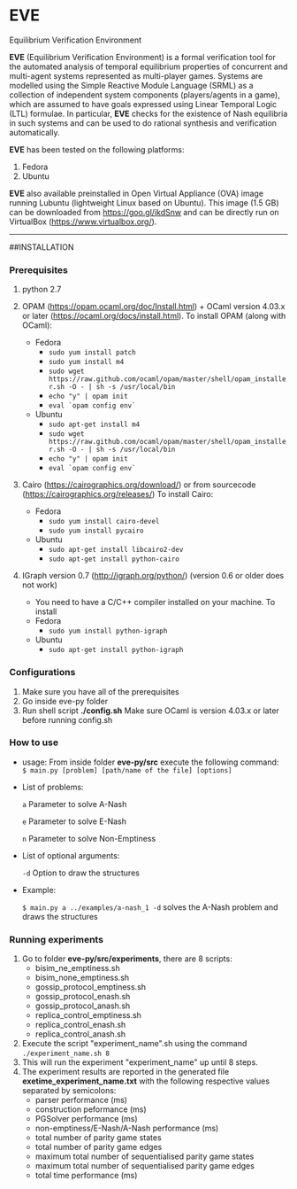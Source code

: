 # EVE
Equilibrium Verification Environment

__EVE__ (Equilibrium Verification Environment) is a formal verification tool for the automated analysis of temporal equilibrium properties of concurrent and multi-agent systems represented as multi-player games. Systems are modelled using the Simple Reactive Module Language (SRML) as a collection of independent system components (players/agents in a game), which are assumed to have goals expressed using Linear Temporal Logic (LTL) formulae. In particular, __EVE__ checks for the existence of Nash equilibria in such systems and can be used to do rational synthesis and verification automatically.

__EVE__ has been tested on the following platforms:
1. Fedora
2. Ubuntu

__EVE__ also available preinstalled in Open Virtual Appliance (OVA) image running Lubuntu (lightweight Linux based on Ubuntu). This image (1.5 GB) can be downloaded from https://goo.gl/ikdSnw and can be directly run on VirtualBox (https://www.virtualbox.org/).

***
##INSTALLATION

### Prerequisites
1. python 2.7
2. OPAM  (https://opam.ocaml.org/doc/Install.html) + OCaml version 4.03.x or later (https://ocaml.org/docs/install.html).
   To install OPAM (along with OCaml):
	- Fedora
		-  `sudo yum install patch`
		-  `sudo yum install m4`
		- `sudo wget https://raw.github.com/ocaml/opam/master/shell/opam_installer.sh -O - | sh -s /usr/local/bin`
		- `echo "y" | opam init`
		- ``eval `opam config env` `` 
	- Ubuntu
		+ `sudo apt-get install m4`
		+ `sudo wget https://raw.github.com/ocaml/opam/master/shell/opam_installer.sh -O - | sh -s /usr/local/bin`
		+ `echo "y" | opam init`
		+ ``eval `opam config env` ``
		
3. Cairo (https://cairographics.org/download/) or from sourcecode (https://cairographics.org/releases/)
	To install Cairo:
	- Fedora
		+ `sudo yum install cairo-devel`
		+ `sudo yum install pycairo`
	- Ubuntu
		+ `sudo apt-get install libcairo2-dev`
		+ `sudo apt-get install python-cairo`
		
4. IGraph version 0.7 (http://igraph.org/python/) (version 0.6 or older does not work)
	- You need to have a C/C++ compiler installed on your machine.
	To install 
	- Fedora
		+ `sudo yum install python-igraph`
	- Ubuntu
		+ `sudo apt-get install python-igraph`

### Configurations
1. Make sure you have all of the prerequisites
2. Go inside eve-py folder
3. Run shell script **./config.sh**
   Make sure OCaml is version 4.03.x or later before running config.sh
   

### How to use
- usage:
From  inside folder **eve-py/src** execute the following command:
` $ main.py [problem] [path/name of the file] [options]`

- List of problems:
   
   `a` 	 Parameter to solve A-Nash
   
   `e` 	 Parameter to solve E-Nash
   
   `n` 	 Parameter to solve Non-Emptiness
   
- List of optional arguments:
   
   `-d`	 Option to draw the structures

- Example:

   `$ main.py a ../examples/a-nash_1 -d` solves the A-Nash problem and draws the structures
   
### Running experiments
1. Go to folder **eve-py/src/experiments**, there are 8 scripts:
	+ bisim_ne_emptiness.sh
	+ bisim_none_emptiness.sh
	+ gossip_protocol_emptiness.sh
	+ gossip_protocol_enash.sh
	+ gossip_protocol_anash.sh
	+ replica_control_emptiness.sh
	+ replica_control_enash.sh
	+ replica_control_anash.sh
2. Execute the script "experiment_name".sh using the command `./experiment_name.sh 8`
3. This will run the experiment "experiment_name" up until 8 steps.
4. The experiment results are reported in the generated file **exetime_experiment_name.txt** with the following respective values separated by semicolons:
	+ parser performance (ms)
	+ construction peformance (ms)
	+ PGSolver performance (ms)
	+ non-emptiness/E-Nash/A-Nash performance (ms)
	+ total number of parity game states
	+ total number of parity game edges
	+ maximum total number of sequentialised parity game states
	+ maximum total number of sequentialised parity game edges
	+ total time performance (ms)
